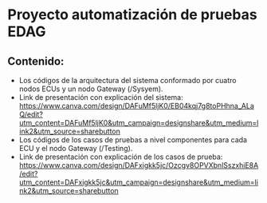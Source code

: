 # Proyecto automatización de pruebas EDAG

## Contenido:
- Los códigos de la arquitectura del sistema conformado por cuatro nodos ECUs y un nodo Gateway (/Sysyem).
- Link de presentación con explicación del sistema: https://www.canva.com/design/DAFuMf5ljK0/EB04kqj7g8toPHhna_ALaQ/edit?utm_content=DAFuMf5ljK0&utm_campaign=designshare&utm_medium=link2&utm_source=sharebutton
- Los códigos de los casos de pruebas a nivel componentes para cada ECU y el nodo Gateway (/Testing).
- Link de presentación con explicación de los casos de prueba: https://www.canva.com/design/DAFxigkk5jc/Ozcgv8OPVXbnlSszxhiE8A/edit?utm_content=DAFxigkk5jc&utm_campaign=designshare&utm_medium=link2&utm_source=sharebutton
